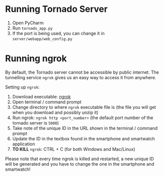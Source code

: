 # Running Tornado Server
1. Open PyCharm
2. Run `tornado_app.py`
3. If the port is being used, you can change it in `server/webapp/web_config.py`

# Running ngrok
By default, the Tornado server cannot be accessible by public internet. The tunnelling service `ngrok` gives us an easy way to access it from anywhere.

Setting up `ngrok`:
1. Download executable: [ngrok](https://ngrok.com/download)
2. Open terminal / command prompt
3. Change directory to where `ngrok` executable file is (the file you will get when you download and possibly unzip it)
4. Run ngrok: `ngrok http <port_number>` (the default port number of the tornado server is `5000`)
5. Take note of the unique ID in the URL shown in the terminal / command prompt
6. Update the ID in the textbox found in the smartphone and smartwatch application
7. **TO KILL** `ngrok`: CTRL + C (for both Windows and Mac/Linux)

Please note that every time ngrok is killed and restarted, a new unique ID will be generated and you have to change the one in the smartphone and smartwatch!
